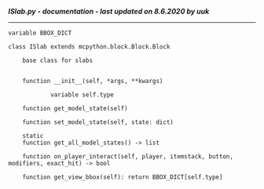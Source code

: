 ***ISlab.py - documentation - last updated on 8.6.2020 by uuk***
___

    variable BBOX_DICT

    class ISlab extends mcpython.block.Block.Block
        
        base class for slabs


        function __init__(self, *args, **kwargs)

                variable self.type

        function get_model_state(self)

        function set_model_state(self, state: dict)

        static
        function get_all_model_states() -> list

        function on_player_interact(self, player, itemstack, button, modifiers, exact_hit) -> bool

        function get_view_bbox(self): return BBOX_DICT[self.type]
                
                